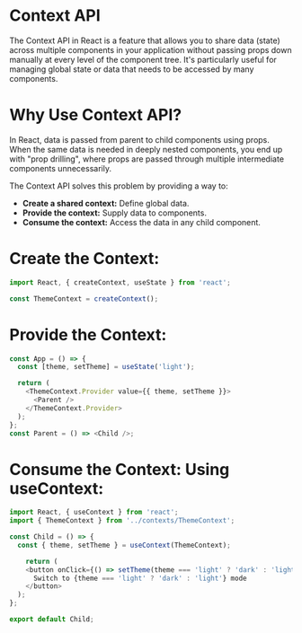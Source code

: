 # Context API
The Context API in React is a feature that allows you to share data (state) across multiple components in your application without passing props down manually at every level of the component tree. It's particularly useful for managing global state or data that needs to be accessed by many components.

# Why Use Context API?
In React, data is passed from parent to child components using props. When the same data is needed in deeply nested components, you end up with "prop drilling", where props are passed through multiple intermediate components unnecessarily.

The Context API solves this problem by providing a way to:

- **Create a shared context:** Define global data.
- **Provide the context:** Supply data to components.
- **Consume the context:** Access the data in any child component.

# Create the Context:
```ts
import React, { createContext, useState } from 'react';

const ThemeContext = createContext();
```
# Provide the Context:
```ts
const App = () => {
  const [theme, setTheme] = useState('light');

  return (
    <ThemeContext.Provider value={{ theme, setTheme }}>
      <Parent />
    </ThemeContext.Provider>
  );
};
const Parent = () => <Child />;
```

# Consume the Context: Using useContext:
```ts
import React, { useContext } from 'react';
import { ThemeContext } from '../contexts/ThemeContext';

const Child = () => {
  const { theme, setTheme } = useContext(ThemeContext);

    return (
    <button onClick={() => setTheme(theme === 'light' ? 'dark' : 'light')}>
      Switch to {theme === 'light' ? 'dark' : 'light'} mode
    </button>
  );
};

export default Child;

```